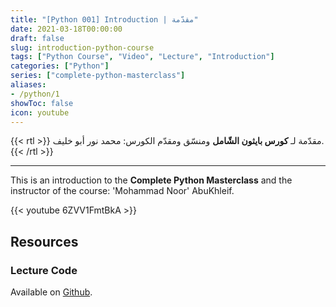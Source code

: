 ```yaml
---
title: "[Python 001] Introduction | مقدّمة"
date: 2021-03-18T00:00:00
draft: false
slug: introduction-python-course
tags: ["Python Course", "Video", "Lecture", "Introduction"]
categories: ["Python"]
series: ["complete-python-masterclass"]
aliases:
- /python/1
showToc: false
icon: youtube
---
```


{{< rtl >}}
مقدّمة لـ **كورس بايثون الشّامل** ومنسّق ومقدّم الكورس: محمد نور أبو خليف.
{{< /rtl >}}

---

This is an introduction to the **Complete Python Masterclass** and the instructor of the course: 'Mohammad Noor'
AbuKhleif.

{{< youtube 6ZVV1FmtBkA >}}

## Resources

### Lecture Code
Available on [Github](https://github.com/mohnoor94/CorePythonCourse/blob/main/01%20-%20Lecture%2001/01%20-%20Welcome%20Aboard.ipynb).
